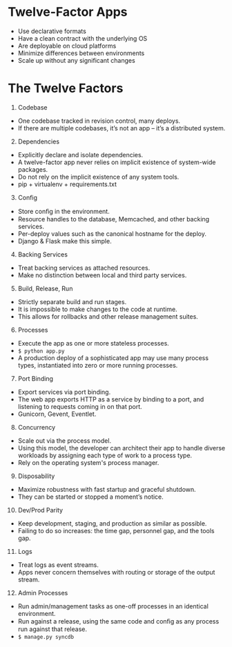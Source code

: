 # Twelve-Factor Apps
 * Use declarative formats
 * Have a clean contract with the underlying OS
 * Are deployable on cloud platforms
 * Minimize differences between environments
 * Scale up without any significant changes

# The Twelve Factors

1. Codebase
 * One codebase tracked in revision control, many deploys.
 * If there are multiple codebases, it’s not an  app – it’s a distributed
   system.

2. Dependencies
 * Explicitly declare and isolate dependencies.
 * A twelve-factor app never relies on implicit existence of system-wide
   packages.
 * Do not rely on the implicit existence of any system tools.
 * pip + virtualenv + requirements.txt

3. Config
 * Store conﬁg in the environment.
 * Resource handles to the database, Memcached, and other backing services.
 * Per-deploy values such as the canonical hostname for the deploy.
 * Django & Flask make this simple.

4. Backing Services
 * Treat backing services as attached resources.
 * Make no distinction between local and third party services.

5. Build, Release, Run
 * Strictly separate build and run stages.
 * It is impossible to make changes to the code at runtime.
 * This allows for rollbacks and other release management suites.

6. Processes
 * Execute the app as one or more stateless processes.
 * `$ python app.py`
 * A production deploy of a sophisticated app may use many process types,
   instantiated into zero or more running processes.

7. Port Binding
 * Export services via port binding.
 * The web app exports HTTP as a service by binding to a port, and listening to
   requests coming in on that port.
 * Gunicorn, Gevent, Eventlet.

8. Concurrency
 * Scale out via the process model.
 * Using this model, the developer can architect their app to handle diverse
   workloads by assigning each type of work to a process type.
 * Rely on the operating system's process manager.

9. Disposability
 * Maximize robustness with fast startup and graceful shutdown.
 * They can be started or stopped a moment’s notice.

10. Dev/Prod Parity
 * Keep development, staging, and production as similar as possible.
 * Failing to do so increases: the time gap, personnel gap, and the tools gap.

11. Logs
 * Treat logs as event streams.
 * Apps never concern themselves with routing or storage of the output stream.

12. Admin Processes
 * Run admin/management tasks as one-off processes in an identical environment.
 * Run against a release, using the same code and conﬁg as any process run
   against that release.
 * `$ manage.py syncdb`
